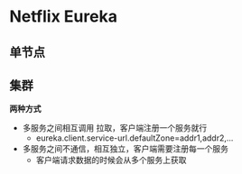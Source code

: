 # Netflix Eureka

## 单节点

## 集群

**两种方式**

- 多服务之间相互调用 拉取，客户端注册一个服务就行
  - eureka.client.service-url.defaultZone=addr1,addr2,...
- 多服务之间不通信，相互独立，客户端需要注册每一个服务
  - 客户端请求数据的时候会从多个服务上获取